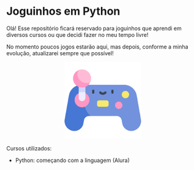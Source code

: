 # Joguinhos em Python

Olá! Esse repositório ficará reservado para joguinhos que aprendi em diversos cursos ou que decidi fazer no meu tempo livre!

No momento poucos jogos estarão aqui, mas depois, conforme a minha evolução, atualizarei sempre que possível!

<p align="center">
  <img src="controle-fofinho.png" width="200" />
</p>

Cursos utilizados:
 * Python: começando com a linguagem (Alura)